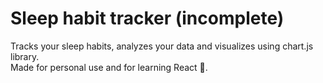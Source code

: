 # Sleep habit tracker (incomplete)

Tracks your sleep habits, analyzes your data and visualizes using chart.js library.  
Made for personal use and for learning React :radio_button:.
